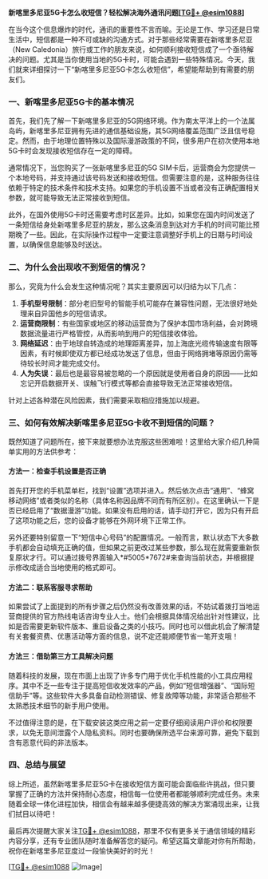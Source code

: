 **新喀里多尼亚5G卡怎么收短信？轻松解决海外通讯问题[[TG💪+ @esim1088](https://t.me/s/esim1088)]**

在当今这个信息爆炸的时代，通讯的重要性不言而喻。无论是工作、学习还是日常生活中，短信都是一种不可或缺的沟通方式。对于那些经常需要在新喀里多尼亚（New Caledonia）旅行或工作的朋友来说，如何顺利接收短信成了一个亟待解决的问题。尤其是当你使用当地的5G卡时，可能会遇到一些特殊情况。今天，我们就来详细探讨一下“新喀里多尼亚5G卡怎么收短信”，希望能帮助到有需要的朋友们。

### 一、新喀里多尼亚5G卡的基本情况

首先，我们先了解一下新喀里多尼亚的5G网络环境。作为南太平洋上的一个法属岛屿，新喀里多尼亚拥有先进的通信基础设施，其5G网络覆盖范围广泛且信号稳定。然而，由于地理位置特殊以及国际漫游政策的不同，很多用户在初次使用本地5G卡时会发现接收短信存在一定的障碍。

通常情况下，当您购买了一张新喀里多尼亚的5G SIM卡后，运营商会为您提供一个本地号码，并支持通过该号码发送和接收短信。但需要注意的是，这种服务往往依赖于特定的技术条件和技术支持。如果您的手机设置不当或者没有正确配置相关参数，就可能导致无法正常接收到短信。

此外，在国外使用5G卡时还需要考虑时区差异。比如，如果您在国内时间发送了一条短信给身处新喀里多尼亚的朋友，那么这条消息到达对方手机的时间可能比预期晚了一些。因此，在实际操作过程中一定要注意调整好手机上的日期与时间设置，以确保信息能够及时送达。

### 二、为什么会出现收不到短信的情况？

那么，究竟为什么会发生这种情况呢？其实主要原因可以归结为以下几点：

1. **手机型号限制**：部分老旧型号的智能手机可能存在兼容性问题，无法很好地处理来自异国他乡的短信请求。
2. **运营商限制**：有些国家或地区的移动运营商为了保护本国市场利益，会对跨境数据流量进行严格管控，从而影响到用户的短信接收体验。
3. **网络延迟**：由于地球自转造成的地理距离差异，加上海底光缆传输速度有限等因素，有时候即使双方都已经成功发送了信息，但由于网络拥堵等原因仍需等待较长时间才能完成交付。
4. **人为失误**：最后也是最容易被忽略的一个原因就是使用者自身的原因——比如忘记开启数据开关、误触飞行模式等都会直接导致无法正常接收短信。

针对上述各种潜在风险因素，我们需要采取相应措施加以规避。

### 三、如何有效解决新喀里多尼亚5G卡收不到短信的问题？

既然知道了问题所在，接下来就要想办法克服这些困难啦！这里给大家介绍几种简单实用的方法供参考：

#### 方法一：检查手机设置是否正确
首先打开您的手机菜单栏，找到“设置”选项并进入。然后依次点击“通用”、“蜂窝移动网络”或者类似的名称（具体名称因品牌不同而有所区别）。在这里确认一下是否已经启用了“数据漫游”功能。如果没有启用的话，请手动打开它，因为只有开启了这项功能之后，您的设备才能够在外网环境下正常工作。

另外还要特别留意一下“短信中心号码”的配置情况。一般而言，默认状态下大多数手机都会自动填充正确的值，但如果之前更改过某些参数，那么现在就需要重新恢复原状才行。可以通过拨号界面输入*#5005*7672#来查询当前状态，并根据提示修改成适合当地使用的格式即可。

#### 方法二：联系客服寻求帮助
如果尝试了上面提到的所有步骤之后仍然没有改善效果的话，不妨试着拨打当地运营商提供的官方热线电话咨询专业人士。他们会根据具体情况给出针对性建议，比如是否需要更新软件版本、重启设备之类的小技巧。同时也可以借此机会了解清楚有关套餐资费、优惠活动等方面的信息，说不定还能顺便节省一笔开支哦！

#### 方法三：借助第三方工具解决问题
随着科技的发展，现在市面上出现了许多专门用于优化手机性能的小工具应用程序。其中不乏一些专注于提高短信收发效率的产品，例如“短信增强器”、“国际短信助手”等。这些软件大多具备自动检测错误、修复故障等功能，非常适合那些不太熟悉技术细节的新手用户使用。

不过值得注意的是，在下载安装这类应用之前一定要仔细阅读用户评价和权限要求，以免无意间泄露个人隐私资料。同时也要确保所选平台来源可靠，避免下载到含有恶意代码的非法版本。

### 四、总结与展望

综上所述，虽然新喀里多尼亚5G卡在接收短信方面可能会面临些许挑战，但只要掌握了正确的方法并保持耐心态度，相信每一位使用者都能够顺利完成任务。未来随着全球一体化进程加快，相信会有越来越多便捷高效的解决方案涌现出来，让我们拭目以待吧！

最后再次提醒大家关注[TG💪+ @esim1088](https://t.me/s/esim1088)，那里不仅有更多关于通信领域的精彩内容分享，还有专业团队随时准备解答您的疑问。希望这篇文章能对你有所帮助，祝你在新喀里多尼亚度过一段愉快美好的时光！

[[TG💪+ @esim1088](https://t.me/s/esim1088) ![Image](https://i.postimg.cc/4NQfJmqS/Snipaste-2025-05-13-00-14-12.png)]